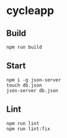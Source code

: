 # cycleapp

## Build
```
npm run build
```

## Start
```
npm i -g json-server
touch db.json
json-server db.json
```

## Lint
```
npm run lint
npm run lint:fix
```